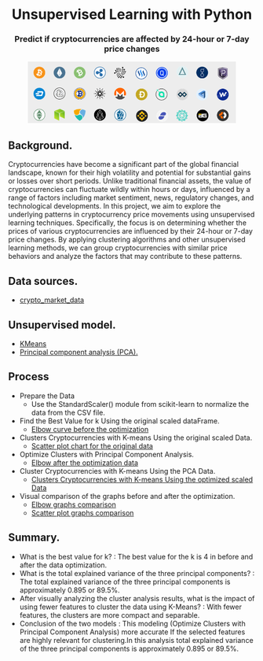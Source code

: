 
<h1 align="center">Unsupervised Learning with Python </h1>
<h3 align="center">Predict if cryptocurrencies are affected by 24-hour or 7-day price changes</h1>
<div align="center">
	<img src="Images/CurrencyIcon.png">
</div>


## Background.
Cryptocurrencies have become a significant part of the global financial landscape, 
known for their high volatility and potential for substantial gains or losses over short periods. 
Unlike traditional financial assets, the value of cryptocurrencies can fluctuate wildly within hours or days, 
influenced by a range of factors including market sentiment, news, regulatory changes, and technological developments.
In this project, we aim to explore the underlying patterns in cryptocurrency price movements using unsupervised learning techniques.
Specifically, the focus is on determining whether the prices of various cryptocurrencies are influenced by their 24-hour or 7-day price changes. 
By applying clustering algorithms and other unsupervised learning methods, we can group cryptocurrencies with similar price behaviors and analyze the factors that may contribute to these patterns.

## Data sources.
- [crypto_market_data](Resources/crypto_market_data.csv)

## Unsupervised model.
- [KMeans](https://scikit-learn.org/stable/modules/generated/sklearn.cluster.KMeans.html)
- [Principal component analysis (PCA).](https://scikit-learn.org/stable/modules/generated/sklearn.decomposition.PCA.html#sklearn.decomposition.PCA)

## Process  
- Prepare the Data
  - Use the StandardScaler() module from scikit-learn to normalize the data from the CSV file.
- Find the Best Value for k Using the original scaled dataFrame.
  - [Elbow curve before the optimization](images/elobow_before_Optimization.png)
- Clusters Cryptocurrencies with K-means Using the original scaled Data.
  - [Scatter plot chart for the original data](images/original_scatter.png) 
- Optimize Clusters with Principal Component Analysis.
  - [Elbow after the optimization data](Images/elobow_after_Optimization.png)  
- Cluster Cryptocurrencies with K-means Using the PCA Data.
  - [Clusters Cryptocurrencies with K-means Using the optimized scaled Data](Images/Optimization_scatter.png)
- Visual comparison of the graphs before and after the optimization. 
  - [Elbow graphs comparison](Images/elobowComparison.png)
  - [Scatter plot graphs comparison](Images/scatterComparison.png)

## Summary.
- What is the best value for k?  : The best value for the k is 4 in before and after the data optimization.
- What is the total explained variance of the three principal components? : The total explained variance of the three principal components is approximately 0.895 or 89.5%.
- After visually analyzing the cluster analysis results, what is the impact of using fewer features to cluster the data using K-Means?  : With fewer features, the clusters are more compact and separable.
- Conclusion of the two models  : This modeling (Optimize Clusters with Principal Component Analysis) more accurate If the selected features are highly relevant for clustering.In this analysis total explained variance of the three principal components is approximately 0.895 or 89.5%.

